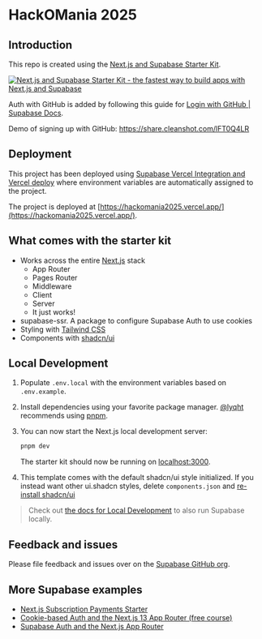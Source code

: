 # HackOMania 2025

## Introduction

This repo is created using the [Next.js and Supabase Starter Kit](https://github.com/vercel/nextjs-with-supabase).

<a href="https://demo-nextjs-with-supabase.vercel.app/">
  <img alt="Next.js and Supabase Starter Kit - the fastest way to build apps with Next.js and Supabase" src="https://demo-nextjs-with-supabase.vercel.app/opengraph-image.png">
</a>

Auth with GitHub is added by following this guide for [Login with GitHub | Supabase Docs](https://supabase.com/docs/guides/auth/social-login/auth-github).

Demo of signing up with GitHub: https://share.cleanshot.com/lFT0Q4LR

## Deployment

This project has been deployed using [Supabase Vercel Integration and Vercel deploy](#deploy-your-own) where environment variables are automatically assigned to the project.

The project is deployed at [https://hackomania2025.vercel.app/](https://hackomania2025.vercel.app/).

## What comes with the starter kit

- Works across the entire [Next.js](https://nextjs.org) stack
  - App Router
  - Pages Router
  - Middleware
  - Client
  - Server
  - It just works!
- supabase-ssr. A package to configure Supabase Auth to use cookies
- Styling with [Tailwind CSS](https://tailwindcss.com)
- Components with [shadcn/ui](https://ui.shadcn.com/)

## Local Development

1. Populate `.env.local` with the environment variables based on `.env.example`.
2. Install dependencies using your favorite package manager. [@lyqht](https://github.com/lyqht) recommends using [pnpm](https://pnpm.io/).
3. You can now start the Next.js local development server:

   ```bash
   pnpm dev
   ```

   The starter kit should now be running on [localhost:3000](http://localhost:3000/).

4. This template comes with the default shadcn/ui style initialized. If you instead want other ui.shadcn styles, delete `components.json` and [re-install shadcn/ui](https://ui.shadcn.com/docs/installation/next)

> Check out [the docs for Local Development](https://supabase.com/docs/guides/getting-started/local-development) to also run Supabase locally.

## Feedback and issues

Please file feedback and issues over on the [Supabase GitHub org](https://github.com/supabase/supabase/issues/new/choose).

## More Supabase examples

- [Next.js Subscription Payments Starter](https://github.com/vercel/nextjs-subscription-payments)
- [Cookie-based Auth and the Next.js 13 App Router (free course)](https://youtube.com/playlist?list=PL5S4mPUpp4OtMhpnp93EFSo42iQ40XjbF)
- [Supabase Auth and the Next.js App Router](https://github.com/supabase/supabase/tree/master/examples/auth/nextjs)
